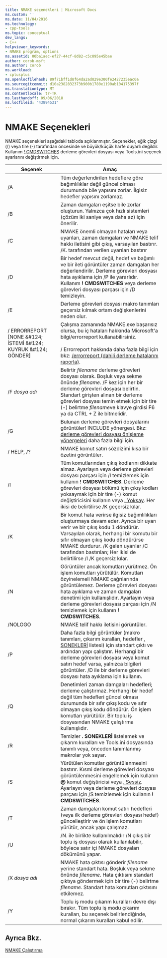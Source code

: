 ```yaml
---
title: NMAKE seçenekleri | Microsoft Docs
ms.custom: ''
ms.date: 11/04/2016
ms.technology:
- cpp-tools
ms.topic: conceptual
dev_langs:
- C++
helpviewer_keywords:
- NMAKE program, options
ms.assetid: 00ba1aec-ef27-44cf-8d82-c5c095e45bae
author: corob-msft
ms.author: corob
ms.workload:
- cplusplus
ms.openlocfilehash: 89f71bff1d8f64da2ad029e300fe2427235eac0a
ms.sourcegitcommit: d10a2382832373b900b1780e1190ab104175397f
ms.translationtype: MT
ms.contentlocale: tr-TR
ms.lasthandoff: 09/06/2018
ms.locfileid: "43894531"
---
```

# <a name="nmake-options"></a>NMAKE Seçenekleri

NMAKE seçenekleri aşağıdaki tabloda açıklanmıştır. Seçenekler, eğik çizgi (/) veya tire (-) tarafından öncesinde ve büyük/küçük harfe duyarlı değildir. Kullanım [! CMDSWITCHES](../build/makefile-preprocessing-directives.md) derleme görevleri dosyası veya Tools.ini seçenek ayarlarını değiştirmek için.

|Seçenek|Amaç|
|------------|-------------|
|/A|Tüm değerlendirilen hedeflere göre bağımlılıklar değil güncel olması durumunda bile yapısını zorlar. İlgisiz hedefler yapısını zorlamaz.|
|/B|Zaman damgaları eşitse bile zorlar oluşturun. Yalnızca çok hızlı sistemleri (çözüm iki saniye veya daha az) için önerilir.|
|/C|NMAKE önemli olmayan hataları veya uyarıları, zaman damgaları ve NMAKE telif hakkı iletisini gibi çıkış, varsayılan bastırır. /K. tarafından verilen uyarıları bastırır|
|/D|Bir hedef mevcut değil, hedef ve bağımlı ve bir ileti görüntüler zaman damgaları her değerlendirilir. Derleme görevleri dosyası hata ayıklama için /P ile yararlıdır. Kullanım **! CMDSWITCHES** veya derleme görevleri dosyası parçası için /D temizleyin.|
|/E|Derleme görevleri dosyası makro tanımları geçersiz kılmak ortam değişkenlerini neden olur.|
|/ ERRORREPORT [NONE &AMP;#124; İSTEMİ &AMP;#124; KUYRUK &AMP;#124; GÖNDER]|Çalışma zamanında NMAKE.exe başarısız olursa, bu iç hataları hakkında Microsoft'a bilgi/errorreport kullanabilirsiniz.<br /><br /> / Errorreport hakkında daha fazla bilgi için bkz: [/errorreport (dahili derleme hatalarını raporla)](../build/reference/errorreport-report-internal-compiler-errors.md).|
|/F *dosya adı*|Belirtir *filename* derleme görevleri dosyası olarak. Boşluk veya sekme önünde *filename*. /F kez için her bir derleme görevleri dosyası belirtin. Standart girişten alınan bir derleme görevleri dosyası temin etmek için bir tire (-) belirtme *filename*ve klavye girdisi F6 ya da CTRL + Z ile bitmelidir.|
|/G|Bulunan derleme görevleri dosyalarını görüntüler! INCLUDE yönergesi.  Bkz: [derleme görevleri dosyası önişleme yönergeleri](../build/makefile-preprocessing-directives.md) daha fazla bilgi için.|
|/ HELP, /?|NMAKE komut satırı sözdizimi kısa bir özetini görüntüler.|
|/I|Tüm komutlarından çıkış kodlarını dikkate almaz. Ayarlayın veya derleme görevleri dosyası parçası için /I temizlemek için kullanın **! CMDSWITCHES**. Derleme görevleri dosyası bölümü için çıkış kodları yoksaymak için bir tire (-) komut değiştiricisini kullanın veya [. Yoksay](../build/dot-directives.md). Her ikisi de belirtilirse /K geçersiz kılar.|
|/K|Bir komut hata verirse ilgisiz bağımlılıkları oluşturmaya devam eder. Ayrıca bir uyarı verir ve bir çıkış kodu 1 döndürür. Varsayılan olarak, herhangi bir komutu bir sıfır olmayan çıkış kodu döndürürse NMAKE durdurur. /K gelen uyarılar /C tarafından bastırılan; Her ikisi de belirtilirse /I /K geçersiz kılar.|
|/N|Görüntüler ancak komutları yürütmez. Ön işlem komutları yürütülür. Komutları özyinelemeli NMAKE çağrılarında görüntülemez. Derleme görevleri dosyası hata ayıklama ve zaman damgaları denetimi için kullanışlıdır. Ayarlayın veya derleme görevleri dosyası parçası için /N temizlemek için kullanın **! CMDSWITCHES**.|
|/NOLOGO|NMAKE telif hakkı iletisini görüntüler.|
|/P|Daha fazla bilgi görüntüler (makro tanımları, çıkarım kuralları, hedefler [. SONEKLERİ](../build/dot-directives.md) listesi) için standart çıktı ve ardından yapı çalıştırır. Herhangi bir derleme görevleri dosyası veya komut satırı hedef varsa, yalnızca bilgileri görüntüler. /D ile bir derleme görevleri dosyası hata ayıklama için kullanın.|
|/Q|Denetimleri zaman damgaları hedefleri; derleme çalıştırmaz. Herhangi bir hedef değil tüm hedefleri güncel olması durumunda bir sıfır çıkış kodu ve sıfır olmayan çıkış kodu döndürür. Ön işlem komutları yürütülür. Bir toplu iş dosyasından NMAKE çalıştırma kullanışlıdır.|
|/R|Temizler **. SONEKLERİ** listelemek ve çıkarım kuralları ve Tools.ini dosyasında tanımlı veya, önceden tanımlanmış makrolar yok sayar.|
|/S|Yürütülen komutlar görüntülenmesini bastırır. Kısmi derleme görevleri dosyası görüntülenmesini engellemek için kullanın **\@** komut değiştiricisi veya [. Sessiz](../build/dot-directives.md). Ayarlayın veya derleme görevleri dosyası parçası için /S temizlemek için kullanın **! CMDSWITCHES**.|
|/T|Zaman damgaları komut satırı hedefleri (veya ilk derleme görevleri dosyası hedef) güncelleştirir ve ön işlem komutları yürütür, ancak yapı çalışmaz.|
|/U|/N. ile birlikte kullanılmalıdır /N çıkış bir toplu iş dosyası olarak kullanılabilir, böylece satır içi NMAKE dosyaları dökümünü yapar.|
|/X *dosya adı*|NMAKE hata çıktısı gönderir *filename* yerine standart hata. Boşluk veya sekme önünde *filename*. Hata çıktısını standart çıktıya göndermek için bir tire (-) belirtme *filename*. Standart hata komutları çıktısını etkilemez.|
|/Y|Toplu iş modu çıkarım kuralları devre dışı bırakır. Tüm toplu iş modu çıkarım kuralları, bu seçenek belirlendiğinde, normal çıkarım kuralları kabul edilir.|

## <a name="see-also"></a>Ayrıca Bkz.

[NMAKE Çalıştırma](../build/running-nmake.md)
